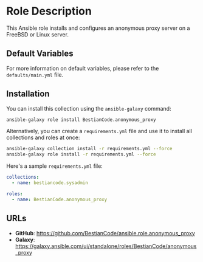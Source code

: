 # Role Description

This Ansible role installs and configures an anonymous proxy server on a FreeBSD or Linux server.

## Default Variables

For more information on default variables, please refer to the `defaults/main.yml` file.

## Installation

You can install this collection using the `ansible-galaxy` command:

```bash
ansible-galaxy role install BestianCode.anonymous_proxy
```

Alternatively, you can create a `requirements.yml` file and use it to install all collections and roles at once:

```bash
ansible-galaxy collection install -r requirements.yml --force
ansible-galaxy role install -r requirements.yml --force
```

Here's a sample `requirements.yml` file:

```yaml
collections:
  - name: bestiancode.sysadmin

roles:
  - name: BestianCode.anonymous_proxy
```

## URLs

- **GitHub**: https://github.com/BestianCode/ansible.role.anonymous_proxy
- **Galaxy**: https://galaxy.ansible.com/ui/standalone/roles/BestianCode/anonymous_proxy
